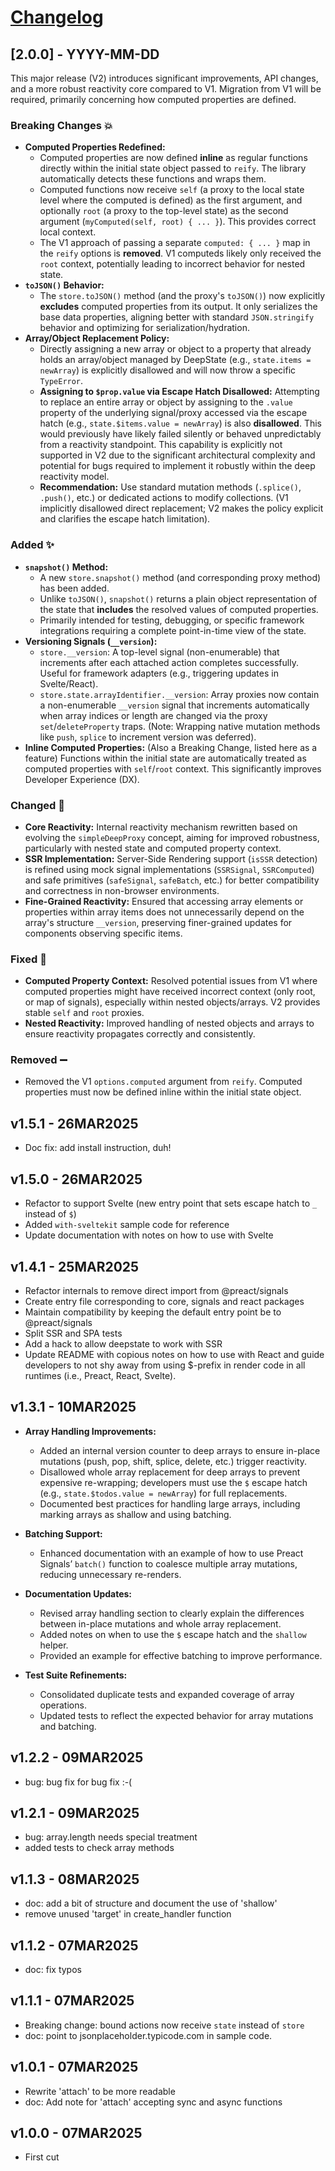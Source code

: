 # [Changelog](https://github.com/million-views/packages/commits/main/deepstate)

## [2.0.0] - YYYY-MM-DD

This major release (V2) introduces significant improvements, API changes, and a
more robust reactivity core compared to V1. Migration from V1 will be required,
primarily concerning how computed properties are defined.

### Breaking Changes 💥

- **Computed Properties Redefined:**
  - Computed properties are now defined **inline** as regular functions directly
    within the initial state object passed to `reify`. The library automatically
    detects these functions and wraps them.
  - Computed functions now receive `self` (a proxy to the local state level
    where the computed is defined) as the first argument, and optionally `root`
    (a proxy to the top-level state) as the second argument
    (`myComputed(self, root) { ... }`). This provides correct local context.
  - The V1 approach of passing a separate `computed: { ... }` map in the `reify`
    options is **removed**. V1 computeds likely only received the `root`
    context, potentially leading to incorrect behavior for nested state.
- **`toJSON()` Behavior:**
  - The `store.toJSON()` method (and the proxy's `toJSON()`) now explicitly
    **excludes** computed properties from its output. It only serializes the
    base data properties, aligning better with standard `JSON.stringify`
    behavior and optimizing for serialization/hydration.
- **Array/Object Replacement Policy:**
  - Directly assigning a new array or object to a property that already holds an
    array/object managed by DeepState (e.g., `state.items = newArray`) is
    explicitly disallowed and will now throw a specific `TypeError`.
  - **Assigning to `$prop.value` via Escape Hatch Disallowed:** Attempting to
    replace an entire array or object by assigning to the `.value` property of
    the underlying signal/proxy accessed via the escape hatch (e.g.,
    `state.$items.value = newArray`) is also **disallowed**. This would
    previously have likely failed silently or behaved unpredictably from a
    reactivity standpoint. This capability is explicitly not supported in V2 due
    to the significant architectural complexity and potential for bugs required
    to implement it robustly within the deep reactivity model.
  - **Recommendation:** Use standard mutation methods (`.splice()`, `.push()`,
    etc.) or dedicated actions to modify collections. (V1 implicitly disallowed
    direct replacement; V2 makes the policy explicit and clarifies the escape
    hatch limitation).

### Added ✨

- **`snapshot()` Method:**
  - A new `store.snapshot()` method (and corresponding proxy method) has been
    added.
  - Unlike `toJSON()`, `snapshot()` returns a plain object representation of the
    state that **includes** the resolved values of computed properties.
  - Primarily intended for testing, debugging, or specific framework
    integrations requiring a complete point-in-time view of the state.
- **Versioning Signals (`__version`):**
  - `store.__version`: A top-level signal (non-enumerable) that increments after
    each attached action completes successfully. Useful for framework adapters
    (e.g., triggering updates in Svelte/React).
  - `store.state.arrayIdentifier.__version`: Array proxies now contain a
    non-enumerable `__version` signal that increments automatically when array
    indices or length are changed via the proxy `set`/`deleteProperty` traps.
    (Note: Wrapping native mutation methods like `push`, `splice` to increment
    version was deferred).
- **Inline Computed Properties:** (Also a Breaking Change, listed here as a
  feature) Functions within the initial state are automatically treated as
  computed properties with `self`/`root` context. This significantly improves
  Developer Experience (DX).

### Changed 🔁

- **Core Reactivity:** Internal reactivity mechanism rewritten based on evolving
  the `simpleDeepProxy` concept, aiming for improved robustness, particularly
  with nested state and computed property context.
- **SSR Implementation:** Server-Side Rendering support (`isSSR` detection) is
  refined using mock signal implementations (`SSRSignal`, `SSRComputed`) and
  safe primitives (`safeSignal`, `safeBatch`, etc.) for better compatibility and
  correctness in non-browser environments.
- **Fine-Grained Reactivity:** Ensured that accessing array elements or
  properties within array items does not unnecessarily depend on the array's
  structure `__version`, preserving finer-grained updates for components
  observing specific items.

### Fixed 🐛

- **Computed Property Context:** Resolved potential issues from V1 where
  computed properties might have received incorrect context (only root, or map
  of signals), especially within nested objects/arrays. V2 provides stable
  `self` and `root` proxies.
- **Nested Reactivity:** Improved handling of nested objects and arrays to
  ensure reactivity propagates correctly and consistently.

### Removed ➖

- Removed the V1 `options.computed` argument from `reify`. Computed properties
  must now be defined inline within the initial state object.

## v1.5.1 - 26MAR2025

- Doc fix: add install instruction, duh!

## v1.5.0 - 26MAR2025

- Refactor to support Svelte (new entry point that sets escape hatch to `_`
  instead of `$`)
- Added `with-sveltekit` sample code for reference
- Update documentation with notes on how to use with Svelte

## v1.4.1 - 25MAR2025

- Refactor internals to remove direct import from @preact/signals
- Create entry file corresponding to core, signals and react packages
- Maintain compatibility by keeping the default entry point be to
  @preact/signals
- Split SSR and SPA tests
- Add a hack to allow deepstate to work with SSR
- Update README with copious notes on how to use with React and guide developers
  to not shy away from using $-prefix in render code in all runtimes (i.e.,
  Preact, React, Svelte).

## v1.3.1 - 10MAR2025

- **Array Handling Improvements:**
  - Added an internal version counter to deep arrays to ensure in-place
    mutations (push, pop, shift, splice, delete, etc.) trigger reactivity.
  - Disallowed whole array replacement for deep arrays to prevent expensive
    re-wrapping; developers must use the `$` escape hatch (e.g.,
    `state.$todos.value = newArray`) for full replacements.
  - Documented best practices for handling large arrays, including marking
    arrays as shallow and using batching.

- **Batching Support:**
  - Enhanced documentation with an example of how to use Preact Signals’
    `batch()` function to coalesce multiple array mutations, reducing
    unnecessary re-renders.

- **Documentation Updates:**
  - Revised array handling section to clearly explain the differences between
    in-place mutations and whole array replacement.
  - Added notes on when to use the `$` escape hatch and the `shallow` helper.
  - Provided an example for effective batching to improve performance.

- **Test Suite Refinements:**
  - Consolidated duplicate tests and expanded coverage of array operations.
  - Updated tests to reflect the expected behavior for array mutations and
    batching.

## v1.2.2 - 09MAR2025

- bug: bug fix for bug fix :-(

## v1.2.1 - 09MAR2025

- bug: array.length needs special treatment
- added tests to check array methods

## v1.1.3 - 08MAR2025

- doc: add a bit of structure and document the use of 'shallow'
- remove unused 'target' in create_handler function

## v1.1.2 - 07MAR2025

- doc: fix typos

## v1.1.1 - 07MAR2025

- Breaking change: bound actions now receive `state` instead of `store`
- doc: point to jsonplaceholder.typicode.com in sample code.

## v1.0.1 - 07MAR2025

- Rewrite 'attach' to be more readable
- doc: Add note for 'attach' accepting sync and async functions

## v1.0.0 - 07MAR2025

- First cut
